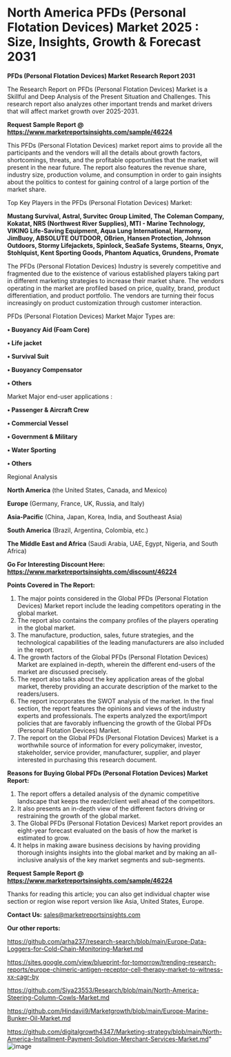 # North America PFDs (Personal Flotation Devices) Market 2025 : Size, Insights, Growth & Forecast 2031

<strong>PFDs (Personal Flotation Devices) Market Research Report 2031</strong>

The Research Report on PFDs (Personal Flotation Devices) Market is a Skillful and Deep Analysis of the Present Situation and Challenges. This research report also analyzes other important trends and market drivers that will affect market growth over 2025-2031.

<strong>Request Sample Report @ <a href=https://www.marketreportsinsights.com/sample/46224>https://www.marketreportsinsights.com/sample/46224</a></strong>

This PFDs (Personal Flotation Devices) market report aims to provide all the participants and the vendors will all the details about growth factors, shortcomings, threats, and the profitable opportunities that the market will present in the near future. The report also features the revenue share, industry size, production volume, and consumption in order to gain insights about the politics to contest for gaining control of a large portion of the market share.

Top Key Players in the PFDs (Personal Flotation Devices) Market:

<strong>Mustang Survival, Astral, Survitec Group Limited, The Coleman Company, Kokatat, NRS (Northwest River Supplies), MTI - Marine Technology, VIKING Life-Saving Equipment, Aqua Lung International, Harmony, JimBuoy, ABSOLUTE OUTDOOR, OBrien, Hansen Protection, Johnson Outdoors, Stormy Lifejackets, Spinlock, SeaSafe Systems, Stearns, Onyx, Stohlquist, Kent Sporting Goods, Phantom Aquatics, Grundens, Promate</strong>

The PFDs (Personal Flotation Devices) Industry is severely competitive and fragmented due to the existence of various established players taking part in different marketing strategies to increase their market share. The vendors operating in the market are profiled based on price, quality, brand, product differentiation, and product portfolio. The vendors are turning their focus increasingly on product customization through customer interaction.

PFDs (Personal Flotation Devices) Market Major Types are:

<strong>•  Buoyancy Aid (Foam Core)

•  Life jacket

•  Survival Suit

•  Buoyancy Compensator

•  Others</strong>

Market Major end-user applications :

<strong>•  Passenger & Aircraft Crew

•  Commercial Vessel

•  Government & Military

•  Water Sporting

•  Others</strong>

Regional Analysis

</u><strong><b>North America</b></strong> (the United States, Canada, and Mexico)

<strong><b>Europe </b></strong>(Germany, France, UK, Russia, and Italy)

<strong><b>Asia-Pacific</b></strong> (China, Japan, Korea, India, and Southeast Asia)

<strong><b>South America</b></strong> (Brazil, Argentina, Colombia, etc.)

<strong><b>The Middle East and Africa</b></strong> (Saudi Arabia, UAE, Egypt, Nigeria, and South Africa)

<strong>Go For Interesting Discount Here: <a href=https://www.marketreportsinsights.com/discount/46224>https://www.marketreportsinsights.com/discount/46224</a></strong>

<strong>Points Covered in The Report:</strong>
<ol>
  <li>The major points considered in the Global PFDs (Personal Flotation Devices) Market report include the leading competitors operating in the global market.</li>
  <li>The report also contains the company profiles of the players operating in the global market.</li>
  <li>The manufacture, production, sales, future strategies, and the technological capabilities of the leading manufacturers are also included in the report.</li>
  <li>The growth factors of the Global PFDs (Personal Flotation Devices) Market are explained in-depth, wherein the different end-users of the market are discussed precisely.</li>
  <li>The report also talks about the key application areas of the global market, thereby providing an accurate description of the market to the readers/users.</li>
  <li>The report incorporates the SWOT analysis of the market. In the final section, the report features the opinions and views of the industry experts and professionals. The experts analyzed the export/import policies that are favorably influencing the growth of the Global PFDs (Personal Flotation Devices) Market.</li>
  <li>The report on the Global PFDs (Personal Flotation Devices) Market is a worthwhile source of information for every policymaker, investor, stakeholder, service provider, manufacturer, supplier, and player interested in purchasing this research document.</li>
</ol>
<strong>Reasons for Buying Global PFDs (Personal Flotation Devices) Market Report:</strong>

<ol>
  <li>The report offers a detailed analysis of the dynamic competitive landscape that keeps the reader/client well ahead of the competitors.</li>
  <li>It also presents an in-depth view of the different factors driving or restraining the growth of the global market.</li>
  <li>The Global PFDs (Personal Flotation Devices) Market report provides an eight-year forecast evaluated on the basis of how the market is estimated to grow.</li>
  <li>It helps in making aware business decisions by having providing thorough insights insights into the global market and by making an all-inclusive analysis of the key market segments and sub-segments.</li>
</ol>
<strong>Request Sample Report @ <a href=https://www.marketreportsinsights.com/sample/46224>https://www.marketreportsinsights.com/sample/46224</a></strong>


Thanks for reading this article; you can also get individual chapter wise section or region wise report version like Asia, United States, Europe.

<strong>Contact Us:</strong>
sales@marketreportsinsights.com

<strong>Our other reports:</strong>

<a href=https://github.com/arha237/research-search/blob/main/Europe-Data-Loggers-for-Cold-Chain-Monitoring-Market.md>https://github.com/arha237/research-search/blob/main/Europe-Data-Loggers-for-Cold-Chain-Monitoring-Market.md</a>

<a href=https://sites.google.com/view/blueprint-for-tomorrow/trending-research-reports/europe-chimeric-antigen-receptor-cell-therapy-market-to-witness-xx-cagr-by>https://sites.google.com/view/blueprint-for-tomorrow/trending-research-reports/europe-chimeric-antigen-receptor-cell-therapy-market-to-witness-xx-cagr-by</a>

<a href=https://github.com/Siya23553/Research/blob/main/North-America-Steering-Column-Cowls-Market.md>https://github.com/Siya23553/Research/blob/main/North-America-Steering-Column-Cowls-Market.md</a>

<a href=https://github.com/Hindavii9/Marketgrowth/blob/main/Europe-Marine-Bunker-Oil-Market.md>https://github.com/Hindavii9/Marketgrowth/blob/main/Europe-Marine-Bunker-Oil-Market.md</a>

<a href=https://github.com/digitalgrowth4347/Marketing-strategy/blob/main/North-America-Installment-Payment-Solution-Merchant-Services-Market.md>https://github.com/digitalgrowth4347/Marketing-strategy/blob/main/North-America-Installment-Payment-Solution-Merchant-Services-Market.md</a>"
![image](https://github.com/user-attachments/assets/e0849dc9-9ec1-415f-9fa0-3af42249d2c5)
